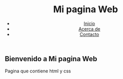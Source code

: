 
<html>
<head>
    <meta charset="UTF-8">
    <meta name="viewport" content="width=device-width, initial-scale=1.0">
    <title>Mi pagina Web</title>
    <link rel="stylesheet" href="web.css">
</head>
<body>

<header>
    <h1 class="titulo-sitio">Mi pagina Web</h1>
    <nav>
        <ul class="menu">
            <li><a href="#">Inicio</a></li>
            <li><a href="#">Acerca de</a></li>
            <li><a href="#">Contacto</a></li>
        </ul>
    </nav>
</header>

<section class="contenido">
    <h2>Bienvenido a Mi pagina Web</h2>
    <p>Pagina que contiene html y css</p>
</section>

</body>
</html>
